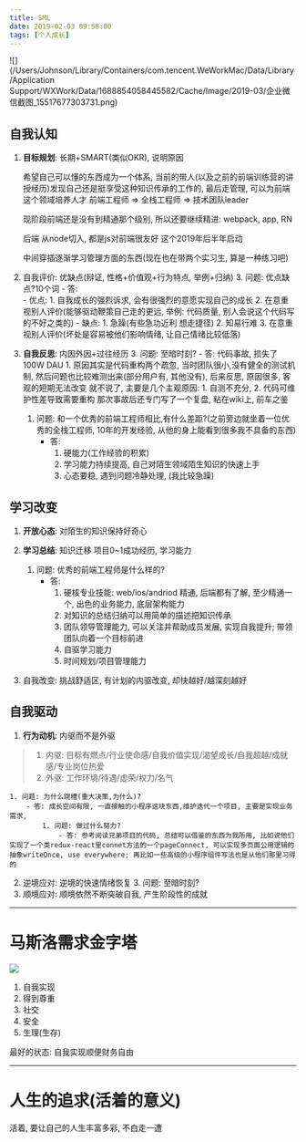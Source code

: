```yaml
---
title: SML
date: 2019-02-03 09:58:00
tags: [个人成长]
---
```





![](/Users/Johnson/Library/Containers/com.tencent.WeWorkMac/Data/Library/Application Support/WXWork/Data/1688854058445582/Cache/Image/2019-03/企业微信截图_15517677303731.png)


## 自我认知


1. **目标规划**: 长期+SMART(类似OKR), 说明原因

    希望自己可以懂的东西成为一个体系, 当前的带人(以及之前的前端训练营的讲授经历)发现自己还是挺享受这种知识传承的工作的, 最后走管理, 可以为前端这个领域培养人才
    前端工程师 => 全栈工程师 => 技术团队leader
    
    现阶段前端还是没有到精通那个级别, 所以还要继续精进: webpack, app, RN
    
    后端 从node切入, 都是js对前端很友好  这个2019年后半年启动
    
    中间穿插逐渐学习管理方面的东西(现在也在带两个实习生, 算是一种练习吧)

2. 自我评价: 优缺点(辩证, 性格+价值观+行为特点, 举例+归纳)
    3. 问题: 优点缺点?10个词
        - 答:     
            - 优点: 
                1. 自我成长的强烈诉求, 会有很强烈的意愿实现自己的成长
                2. 在意重视别人评价(能够驱动鞭策自己走的更远, 举例: 代码质量, 别人会说这个代码写的不好之类的)
            - 缺点: 
                1. 急躁(有些急功近利 想走捷径)
                2. 知易行难
                3. 在意重视别人评价(坏处是容易被他们影响情绪, 让自己情绪比较低落)
3. **自我反思**: 内因外因+过往经历
    3. 问题: 至暗时刻?
        - 答: 代码事故, 损失了100W DAU
            1. 原因其实是代码重构两个疏忽, 当时团队很小,没有健全的测试机制, 然后问题也比较难测出来(部分用户有, 其他没有), 后来反思, 原因很多, 客观的短期无法改变 就不说了, 主要是几个主观原因: 1. 自测不充分, 2. 代码可维护性差导致需要重构 那次事故后还专门写了一个复盘, 粘在wiki上, 前车之鉴
    1. 问题: 和一个优秀的前端工程师相比,有什么差距?(之前旁边就坐着一位优秀的全栈工程师, 10年的开发经验, 从他的身上能看到很多我不具备的东西)
        - 答: 
            1. 硬能力(工作经验的积累)
            2. 学习能力持续提高, 自己对陌生领域陌生知识的快速上手
            3. 心态要稳, 遇到问题冷静处理, (我比较急躁)
## 学习改变

1. **开放心态**: 对陌生的知识保持好奇心
2. **学习总结**: 知识迁移 项目0~1成功经历, 学习能力
    1. 问题: 优秀的前端工程师是什么样的?
        - 答: 
            1. 硬核专业技能: web/ios/andriod 精通,  后端都有了解, 至少精通一个, 出色的业务能力, 底层架构能力
            2. 对知识的总结归纳可以用简单的描述把知识传承
            3. 团队领导管理能力, 可以关注并帮助成员发展, 实现自我提升; 带领团队向着一个目标前进
            3. 自驱学习能力
            4. 时间规划/项目管理能力
    
3. 自我改变: 挑战舒适区, 有计划的内驱改变,  却快越好/越深刻越好

## 自我驱动

1. **行为动机**: 内驱而不是外驱
> 1. 内驱: 目标有燃点/行业使命感/自我价值实现/渴望成长/自我超越/成就感/专业岗位热爱
> 2. 外驱: 工作环境/待遇/虚荣/权力/名气


    1. 问题: 为什么跳槽(重大决策,为什么)?
        - 答: 成长空间有限, 一直接触的小程序这块东西,维护迭代一个项目, 主要是实现业务需求, 
            1. 问题: 做过什么努力?
                - 答: 参考阅读兄弟项目的代码, 总结可以借鉴的东西为我所用, 比如说他们实现了一个类redux-react里connet方法的一个pageConnect, 可以实现多页面公用逻辑的抽象writeOnce, use everywhere; 再比如一些高级的小程序组件写法也是从他们那里习得的
2. 逆境应对: 逆境的快速情绪恢复
    3. 问题: 至暗时刻?
3. 顺境应对: 顺境依然不断突破自我, 产生阶段性的成就



-----------

# 马斯洛需求金字塔
![](https://timgsa.baidu.com/timg?image&quality=80&size=b9999_10000&sec=1549161616359&di=79474646749aa188c9675483d821c4d6&imgtype=0&src=http%3A%2F%2Fz1.dfcfw.com%2F2018%2F6%2F13%2F20180613164112746121433.jpg)

1. 自我实现
2. 得到尊重
3. 社交
4. 安全
5. 生理(生存)

最好的状态: 自我实现顺便财务自由

-----------

# 人生的追求(活着的意义)

活着, 要让自己的人生丰富多彩, 不白走一遭



